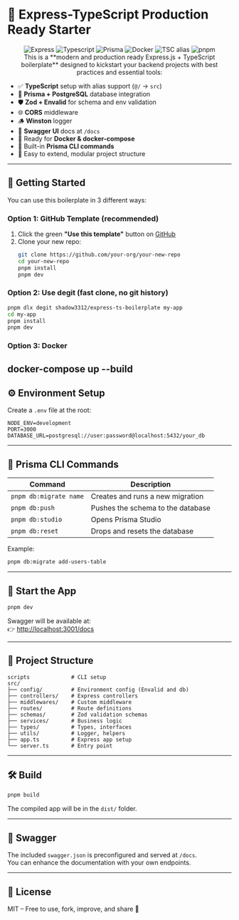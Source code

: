 # 🚀 Express-TypeScript Production Ready Starter

<div align="center">
    <img src="https://img.shields.io/badge/Express-4.18.2-black?style=for-the-badge&logo=express" alt="Express" />
    <img src="https://img.shields.io/badge/TypeScript-5-blue?style=for-the-badge&logo=typescript" alt="Typescript" />
    <img src="https://img.shields.io/badge/Prisma-4.15.0-2D3748?style=for-the-badge&logo=prisma" alt="Prisma" />
    <img src="https://img.shields.io/badge/Docker-24.0.7-blue?style=for-the-badge&logo=docker" alt="Docker" />
    <img src="https://img.shields.io/badge/TSC%20alias-%40%2Fsrc-blueviolet?style=for-the-badge&logo=typescript" alt="TSC alias" />
    <img src="https://img.shields.io/badge/pnpm-8.6.12-F69220?style=for-the-badge&logo=pnpm" alt="pnpm" />
</div>

<div align="center">
This is a **modern and production ready Express.js + TypeScript boilerplate** designed to kickstart your backend projects with best practices and essential tools:
</div>

- ✅ **TypeScript** setup with alias support (`@/` → `src`)
- 🧱 **Prisma + PostgreSQL** database integration
- 🛡️ **Zod + Envalid** for schema and env validation
- 🌐 **CORS** middleware
- 🪵 **Winston** logger
- 📘 **Swagger UI** docs at `/docs`
- 🐳 Ready for **Docker & docker-compose**
- 🔁 Built-in **Prisma CLI commands**
- 🏁 Easy to extend, modular project structure

---

## 🚀 Getting Started

You can use this boilerplate in 3 different ways:

### Option 1: GitHub Template (recommended)

1. Click the green **"Use this template"** button on [GitHub](https://github.com/your-username/express-ts-boilerplate)
2. Clone your new repo:
   ```bash
   git clone https://github.com/your-org/your-new-repo
   cd your-new-repo
   pnpm install
   pnpm dev
   ```

### Option 2: Use degit (fast clone, no git history)

```bash
pnpm dlx degit shadow3312/express-ts-boilerplate my-app
cd my-app
pnpm install
pnpm dev
```

### Option 3: Docker

## docker-compose up --build

## ⚙️ Environment Setup

Create a `.env` file at the root:

```env
NODE_ENV=development
PORT=3000
DATABASE_URL=postgresql://user:password@localhost:5432/your_db
```

---

## 🧱 Prisma CLI Commands

| Command                | Description                       |
| ---------------------- | --------------------------------- |
| `pnpm db:migrate name` | Creates and runs a new migration  |
| `pnpm db:push`         | Pushes the schema to the database |
| `pnpm db:studio`       | Opens Prisma Studio               |
| `pnpm db:reset`        | Drops and resets the database     |

Example:

```bash
pnpm db:migrate add-users-table
```

---

## 🚀 Start the App

```bash
pnpm dev
```

Swagger will be available at:  
👉 [http://localhost:3001/docs](http://localhost:3001/docs)

---

## 📁 Project Structure

```
scripts             # CLI setup
src/
├── config/         # Environment config (Envalid and db)
├── controllers/    # Express controllers
├── middlewares/    # Custom middleware
├── routes/         # Route definitions
├── schemas/        # Zod validation schemas
├── services/       # Business logic
├── types/          # Types, interfaces
├── utils/          # Logger, helpers
├── app.ts          # Express app setup
└── server.ts       # Entry point
```

---

## 🛠️ Build

```bash
pnpm build
```

The compiled app will be in the `dist/` folder.

---

## 📘 Swagger

The included `swagger.json` is preconfigured and served at `/docs`.  
You can enhance the documentation with your own endpoints.

---

## 📄 License

MIT – Free to use, fork, improve, and share 🙌
